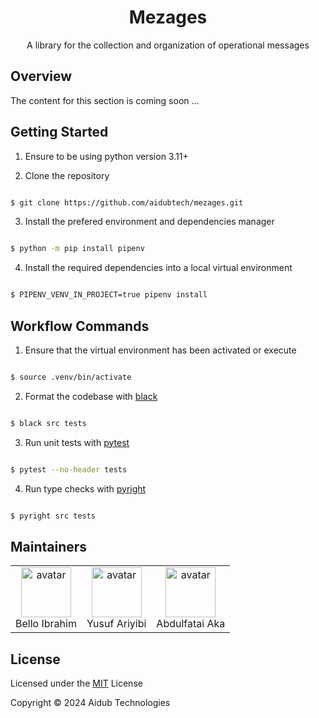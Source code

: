 <h1 align="center">Mezages</h1>
<p align="center">A library for the collection and organization of operational messages</p>

## Overview

The content for this section is coming soon ...

## Getting Started

1. Ensure to be using python version 3.11+

2. Clone the repository

```bash

$ git clone https://github.com/aidubtech/mezages.git

```

3. Install the prefered environment and dependencies manager

```bash

$ python -m pip install pipenv

```

4. Install the required dependencies into a local virtual environment

```bash

$ PIPENV_VENV_IN_PROJECT=true pipenv install

```

## Workflow Commands

1. Ensure that the virtual environment has been activated or execute

```bash

$ source .venv/bin/activate

```

2. Format the codebase with [black](https://black.readthedocs.io/en/stable/index.html)

```bash

$ black src tests

```

3. Run unit tests with [pytest](https://docs.pytest.org/en/8.0.x/contents.html)

```bash

$ pytest --no-header tests

```

4. Run type checks with [pyright](https://microsoft.github.io/pyright)

```bash

$ pyright src tests

```

## Maintainers

<table>
    <tbody>
        <tr>
            <td align="center">
                <a href="https://github.com/belloibrahv">
                    <img src="https://github.com/belloibrahv.png" width="80px" alt="avatar">
                </a>
                <br>
                <div>Bello Ibrahim</div>
            </td>
            <td align="center">
                <a href="https://github.com/yuusuf4real">
                    <img src="https://github.com/yuusuf4real.png" width="80px" alt="avatar">
                </a>
                <br>
                <div>Yusuf Ariyibi</div>
            </td>
            <td align="center">
                <a href="https://github.com/abdulfataiaka">
                    <img src="https://github.com/abdulfataiaka.png" width="80px" alt="avatar">
                </a>
                <br>
                <div>Abdulfatai Aka</div>
            </td>
        </tr>
    </tbody>
</table>

## License

Licensed under the [MIT](LICENSE) License

Copyright © 2024 Aidub Technologies
